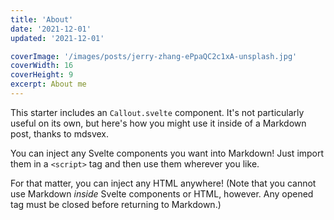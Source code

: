 ```yaml
---
title: 'About'
date: '2021-12-01'
updated: '2021-12-01'

coverImage: '/images/posts/jerry-zhang-ePpaQC2c1xA-unsplash.jpg'
coverWidth: 16
coverHeight: 9
excerpt: About me
---
```


This starter includes an `Callout.svelte` component. It's not particularly useful on its own, but here's how you might use it inside of a Markdown post, thanks to mdsvex.

You can inject any Svelte components you want into Markdown! Just import them in a `<script>` tag and then use them wherever you like.

For that matter, you can inject any HTML anywhere! (Note that you cannot use Markdown _inside_ Svelte components or HTML, however. Any opened tag must be closed before returning to Markdown.)
